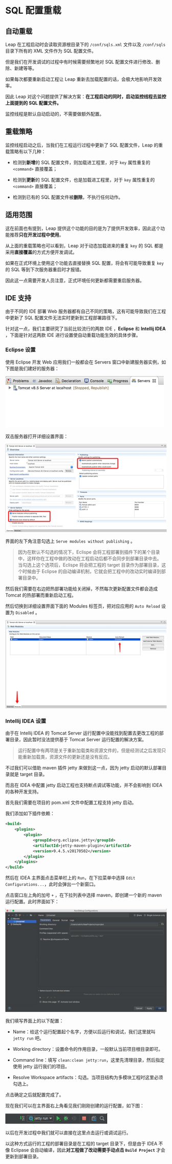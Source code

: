 # SQL 配置重载

## 自动重载

Leap 在工程启动时会读取资源根目录下的 `/conf/sqls.xml` 文件以及 `/conf/sqls` 目录下所有的 XML 文件作为 SQL 配置文件。

但是我们在开发调试的过程中有时候需要频繁地对 SQL 配置文件进行修改、删除、新建等等。

如果每次都要重新启动工程让 Leap 重新去加载配置的话，会极大地影响开发效率。

因此 Leap 对这个问题提供了解决方案：**在工程启动的同时，启动监控线程去监控上面提到的 SQL 配置文件。**

监控线程是默认自动启动的，不需要做额外配置。

## 重载策略

监控线程启动之后，当我们在工程运行过程中更新了 SQL 配置文件，Leap 的重载策略有以下几种：

- 检测到**新增**的 SQL 配置文件，则加载进工程里，对于 `key` 属性重复的 `<command>` 直接覆盖；

- 检测到**更新**的 SQL 配置文件，也是加载进工程里，对于 `key` 属性重复的 `<command>` 直接覆盖；

- 检测到已有的 SQL 配置文件被**删除**，不执行任何动作。

## 适用范围

这在前面也有提到，Leap 提供这个功能的目的是为了提供开发效率，因此这个功能推荐**只在开发过程中使用**。

从上面的重载策略也可以看到，Leap 对于动态加载进来的重复 `key` 的 SQL 都是采用**直接覆盖**的方式方便开发调试。

如果在正式环境上使用这个功能去直接替换 SQL 配置，将会有可能导致重复 `key` 的 SQL 等到下次服务器重启时才报错。

因此这一点需要开发人员注意，正式环境任何更新都需要重启服务器。

## IDE 支持

由于不同的 IDE 部署 Web 服务器都有自己不同的策略，这有可能导致我们在工程中更新了 SQL 配置文件无法实时更新到工程部署路径下。

针对这一点，我们主要研究了当前比较流行的两款 IDE ，**Eclipse** 和 **Intellij IDEA** ，下面是针对这两款 IDE 进行设置使自动重载功能生效的具体步骤。

### Eclipse 设置

使用 Eclipse 开发 Web 应用我们一般都会在 Servers 窗口中新建服务器实例，如下图是我们建好的服务器：

![](sql_monitor_server.jpg)

双击服务器打开详细设置界面：

![](sql_monitor_detail.jpg)

界面的左下角注意勾选上 `Serve modules without publishing` 。

> 因为在默认不勾选的情况下，Eclispe 会将工程部署到插件下的某个目录中，这样你在工程中做的改动在工程启动后都不会同步到部署目录中去。
> 当勾选上这个选项后，Eclispe 将会把工程的 target 目录作为部署目录，这个时候由于 Eclipse 的自动编译机制，它就会把工程中的改动实时编译到部署目录中。

然后我们需要在右边把热部署功能给关闭掉，不然每次更新配置文件都会造成 Tomcat 的热部署而重新启动工程。

然后切换到详细设置界面下面的 Modules 标签页，把对应应用的 `Auto Reload` 设置为 `Disabled` 。

![](sql_monitor_reload.jpg)

### Intellij IDEA 设置

由于在 Intellij IDEA 的 Tomcat Server 运行配置中没能找到配置去更改工程的部署目录，因此暂时没法提供基于 Tomcat Server 运行配置的解决方案。

> 运行配置中有两项是关于重新加载类和资源文件的，但是经测试之后发现只能重新加载类，资源文件的更新还是没有反应。

不过我们可以借助 maven 插件 jetty 来做到这一点，因为 jetty 启动的默认部署目录就是 target 目录。

而且在 IDEA 中配置 jetty 启动工程也支持断点调试等功能，并不会影响到 IDEA 的各种开发支持。

首先我们需要在项目的 pom.xml 文件中配置工程支持 jetty 启动。

我们添加如下插件依赖：

```xml
<build>
    <plugins>
        <plugin>
            <groupId>org.eclipse.jetty</groupId>
            <artifactId>jetty-maven-plugin</artifactId>
            <version>9.4.5.v20170502</version>
        </plugin>
    </plugins>
</build>
```

然后在 IDEA 主界面点击菜单栏上的 `Run`，在下拉菜单中选择 `Edit Configurations...`，此时会弹出一个新窗口。

点击窗口左上角的加号 `+` ，在下拉列表中选择 maven，即创建一个新的 maven 运行配置。此时界面如下：

![](sql_monitor_idea1.png)

我们填写界面上的以下配置：

- Name：给这个运行配置起个名字，方便以后运行和调试，我们这里就叫 `jetty run` 吧。

- Working directory：设置命令的作用目录，一般默认当前项目根目录即可。

- Command line：填写 `clean:clean jetty:run`，这里先清理目录，然后指定使用 jetty 运行我们的项目。

- Resolve Workspace artifacts：勾选。当项目结构为多模块工程时这里必须勾选上。

点击确定之后就配置完成了。

现在我们可以在主界面右上角看见我们刚刚创建的运行配置，如下图：

![](sql_monitor_idea2.png)

以后在开发过程中我们就可以直接在这里点击运行或调试运行。

以这种方式运行的工程的部署目录是在工程的 target 目录下，但是由于 IDEA 不像 Eclipase 会自动编译，因此**对工程做了改动需要手动点击 `Build Project`** 才会更新到部署目录。